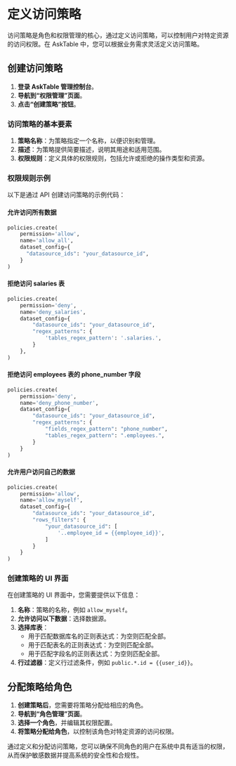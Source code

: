 # 定义访问策略

访问策略是角色和权限管理的核心，通过定义访问策略，可以控制用户对特定资源的访问权限。在 AskTable 中，您可以根据业务需求灵活定义访问策略。

## 创建访问策略

1. **登录 AskTable 管理控制台**。
2. **导航到“权限管理”页面**。
3. **点击“创建策略”按钮**。

### 访问策略的基本要素

1. **策略名称**：为策略指定一个名称，以便识别和管理。
2. **描述**：为策略提供简要描述，说明其用途和适用范围。
3. **权限规则**：定义具体的权限规则，包括允许或拒绝的操作类型和资源。

### 权限规则示例

以下是通过 API 创建访问策略的示例代码：

#### 允许访问所有数据

```python
policies.create(
    permission='allow',
    name='allow_all',
    dataset_config={
      "datasource_ids": "your_datasource_id",
    }
)
```

#### 拒绝访问 salaries 表

```python
policies.create(
    permission='deny',
    name='deny_salaries',
    dataset_config={
        "datasource_ids": "your_datasource_id",
        "regex_patterns": {
            'tables_regex_pattern': '.salaries.',
        }
    },
)
```

#### 拒绝访问 employees 表的 phone_number 字段

```python
policies.create(
    permission='deny',
    name='deny_phone_number',
    dataset_config={
        "datasource_ids": "your_datasource_id",
        "regex_patterns": {
            "fields_regex_pattern": "phone_number",
            "tables_regex_pattern": ".employees.",
        }
    }
)
```

#### 允许用户访问自己的数据

```python
policies.create(
    permission='allow',
    name='allow_myself',
    dataset_config={
        "datasource_ids": "your_datasource_id",
        "rows_filters": {
            "your_datasource_id": [
                '..employee_id = {{employee_id}}',
            ]
        }
    }
)
```

### 创建策略的 UI 界面

在创建策略的 UI 界面中，您需要提供以下信息：

1. **名称**：策略的名称，例如 `allow_myself`。
2. **允许访问以下数据**：选择数据源。
3. **选择库表**：
    - 用于匹配数据库名的正则表达式：为空则匹配全部。
    - 用于匹配表名的正则表达式：为空则匹配全部。
    - 用于匹配字段名的正则表达式：为空则匹配全部。
4. **行过滤器**：定义行过滤条件，例如 `public.*.id = {{user_id}}`。



## 分配策略给角色

1. **创建策略后**，您需要将策略分配给相应的角色。
2. **导航到“角色管理”页面**。
3. **选择一个角色**，并编辑其权限配置。
4. **将策略分配给角色**，以控制该角色对特定资源的访问权限。

通过定义和分配访问策略，您可以确保不同角色的用户在系统中具有适当的权限，从而保护敏感数据并提高系统的安全性和合规性。
